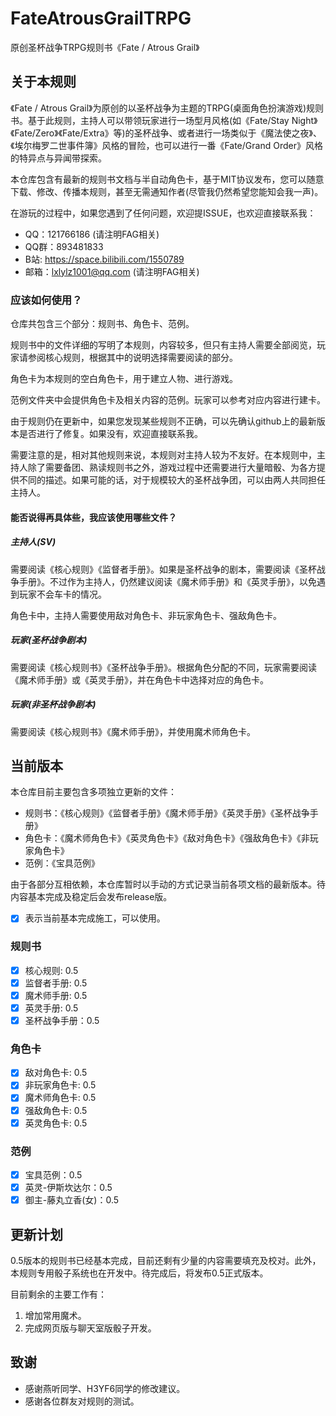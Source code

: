 # FateAtrousGrailTRPG

原创圣杯战争TRPG规则书《Fate / Atrous Grail》

## 关于本规则

《Fate / Atrous Grail》为原创的以圣杯战争为主题的TRPG(桌面角色扮演游戏)规则书。基于此规则，主持人可以带领玩家进行一场型月风格(如《Fate/Stay Night》《Fate/Zero》《Fate/Extra》等)的圣杯战争、或者进行一场类似于《魔法使之夜》、《埃尔梅罗二世事件簿》风格的冒险，也可以进行一番《Fate/Grand Order》风格的特异点与异闻带探索。

本仓库包含有最新的规则书文档与半自动角色卡，基于MIT协议发布，您可以随意下载、修改、传播本规则，甚至无需通知作者(尽管我仍然希望您能知会我一声)。

在游玩的过程中，如果您遇到了任何问题，欢迎提ISSUE，也欢迎直接联系我：

- QQ：121766186 (请注明FAG相关)
- QQ群：893481833
- B站: https://space.bilibili.com/1550789
- 邮箱：lxlylz1001@qq.com (请注明FAG相关)

### 应该如何使用？

仓库共包含三个部分：规则书、角色卡、范例。

规则书中的文件详细的写明了本规则，内容较多，但只有主持人需要全部阅览，玩家请参阅核心规则，根据其中的说明选择需要阅读的部分。

角色卡为本规则的空白角色卡，用于建立人物、进行游戏。

范例文件夹中会提供角色卡及相关内容的范例。玩家可以参考对应内容进行建卡。

由于规则仍在更新中，如果您发现某些规则不正确，可以先确认github上的最新版本是否进行了修复。如果没有，欢迎直接联系我。

需要注意的是，相对其他规则来说，本规则对主持人较为不友好。在本规则中，主持人除了需要备团、熟读规则书之外，游戏过程中还需要进行大量暗骰、为各方提供不同的描述。如果可能的话，对于规模较大的圣杯战争团，可以由两人共同担任主持人。

#### 能否说得再具体些，我应该使用哪些文件？

##### 主持人(SV)

需要阅读《核心规则》《监督者手册》。如果是圣杯战争的剧本，需要阅读《圣杯战争手册》。不过作为主持人，仍然建议阅读《魔术师手册》和《英灵手册》，以免遇到玩家不会车卡的情况。

角色卡中，主持人需要使用敌对角色卡、非玩家角色卡、强敌角色卡。

##### 玩家(圣杯战争剧本)

需要阅读《核心规则书》《圣杯战争手册》。根据角色分配的不同，玩家需要阅读《魔术师手册》或《英灵手册》，并在角色卡中选择对应的角色卡。

##### 玩家(非圣杯战争剧本)

需要阅读《核心规则书》《魔术师手册》，并使用魔术师角色卡。

## 当前版本

本仓库目前主要包含多项独立更新的文件：

- 规则书：《核心规则》《监督者手册》《魔术师手册》《英灵手册》《圣杯战争手册》
- 角色卡：《魔术师角色卡》《英灵角色卡》《敌对角色卡》《强敌角色卡》《非玩家角色卡》
- 范例：《宝具范例》

由于各部分互相依赖，本仓库暂时以手动的方式记录当前各项文档的最新版本。待内容基本完成及稳定后会发布release版。

- [x] 表示当前基本完成施工，可以使用。

### 规则书

- [x] 核心规则: 0.5
- [x] 监督者手册: 0.5
- [x] 魔术师手册: 0.5
- [x] 英灵手册: 0.5
- [x] 圣杯战争手册：0.5

### 角色卡

- [x] 敌对角色卡: 0.5
- [x] 非玩家角色卡: 0.5
- [x] 魔术师角色卡: 0.5
- [x] 强敌角色卡: 0.5
- [x] 英灵角色卡: 0.5

### 范例

- [x] 宝具范例：0.5
- [x] 英灵-伊斯坎达尔：0.5
- [x] 御主-藤丸立香(女)：0.5

## 更新计划

0.5版本的规则书已经基本完成，目前还剩有少量的内容需要填充及校对。此外，本规则专用骰子系统也在开发中。待完成后，将发布0.5正式版本。

目前剩余的主要工作有：

1. 增加常用魔术。
2. 完成网页版与聊天室版骰子开发。

## 致谢

- 感谢燕听同学、H3YF6同学的修改建议。
- 感谢各位群友对规则的测试。

